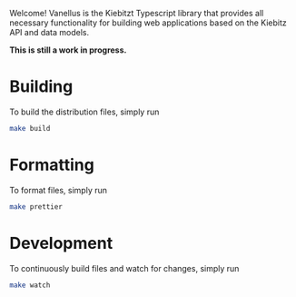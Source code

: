 Welcome! Vanellus is the Kiebitzt Typescript library that provides
all necessary functionality for building web applications based on
the Kiebitz API and data models.

**This is still a work in progress.**

# Building

To build the distribution files, simply run

```bash
make build
```

# Formatting

To format files, simply run

```bash
make prettier
```

# Development

To continuously build files and watch for changes, simply run

```bash
make watch
```
